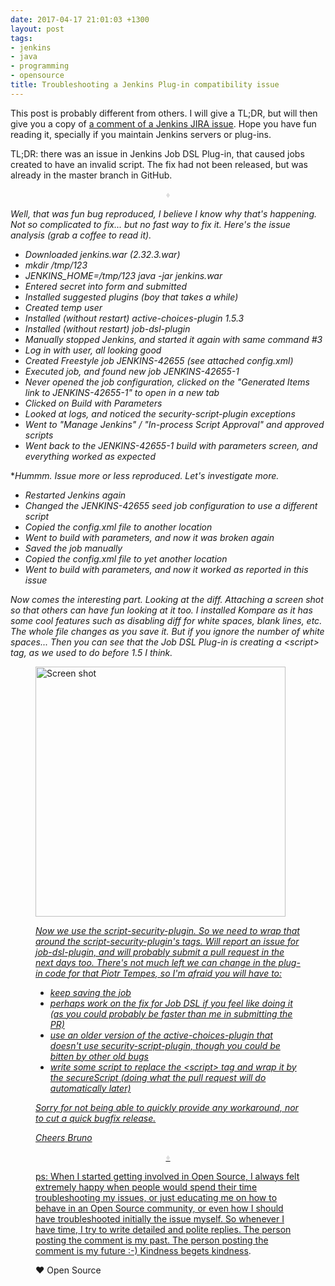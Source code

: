 ```yaml
---
date: 2017-04-17 21:01:03 +1300
layout: post
tags:
- jenkins
- java
- programming
- opensource
title: Troubleshooting a Jenkins Plug-in compatibility issue
---
```


This post is probably different from others. I will give a TL;DR, but will then
give you a copy of
[a comment of a Jenkins JIRA issue](https://issues.jenkins-ci.org/browse/JENKINS-42655?focusedCommentId=291470&page=com.atlassian.jira.plugin.system.issuetabpanels%3Acomment-tabpanel#comment-291470).
Hope you have fun reading it,
specially if you maintain Jenkins servers or plug-ins.

TL;DR: there was an issue in Jenkins Job DSL Plug-in, that caused jobs created to
have an invalid script. The fix had not been released, but was already in the
master branch in GitHub.

<p style="text-align: center; color: #DDDDDD;">&diams;</p>

*Well, that was fun bug reproduced, I believe I know why that's happening. Not so complicated to fix... but no fast way to fix it. Here's the issue analysis (grab a coffee to read it).*

* *Downloaded jenkins.war (2.32.3.war)*
* *mkdir /tmp/123*
* *JENKINS_HOME=/tmp/123 java -jar jenkins.war*
* *Entered secret into form and submitted*
* *Installed suggested plugins (boy that takes a while)*
* *Created temp user*
* *Installed (without restart) active-choices-plugin 1.5.3*
* *Installed (without restart) job-dsl-plugin*
* *Manually stopped Jenkins, and started it again with same command #3*
* *Log in with user, all looking good*
* *Created Freestyle job JENKINS-42655 (see attached config.xml)*
* *Executed job, and found new job JENKINS-42655-1*
* *Never opened the job configuration, clicked on the "Generated Items link to JENKINS-42655-1" to open in a new tab*
* *Clicked on Build with Parameters*
* *Looked at logs, and noticed the security-script-plugin exceptions*
* *Went to "Manage Jenkins" / "In-process Script Approval" and approved scripts*
* *Went back to the JENKINS-42655-1 build with parameters screen, and everything worked as expected*

**Hummm. Issue more or less reproduced. Let's investigate more.*

* *Restarted Jenkins again*
* *Changed the JENKINS-42655 seed job configuration to use a different script*
* *Copied the config.xml file to another location*
* *Went to build with parameters, and now it was broken again*
* *Saved the job manually*
* *Copied the config.xml file to yet another location*
* *Went to build with parameters, and now it worked as reported in this issue*

*Now comes the interesting part. Looking at the diff. Attaching a screen shot so that others can have fun looking at it too. I installed Kompare as it has some cool features such as disabling diff for white spaces, blank lines, etc. The whole file changes as you save it. But if you ignore the number of white spaces... Then you can see that the Job DSL Plug-in is creating a &lt;script&gt; tag, as we used to do before 1.5 I think.*

<div class='row'>
<div class="ui fluid container">
<figure>
<a  href="/assets/posts{{page.path | remove: ".md" | remove: "_posts" }}/JENKINS-42655-diff.png" rel="prettyPhoto" class="thumbnail" title="Screen shot">
<img style="height: 400px;" class="ui image" src="/assets/posts/{{ page.date | date: "%Y-%m-%d" }}-{{ page.title | slugify }}/JENKINS-42655-diff.png" alt="Screen shot" />


*Now we use the script-security-plugin. So we need to wrap that around the script-security-plugin's tags. Will report an issue for job-dsl-plugin, and will probably submit a pull request in the next days too. There's not much left we can change in the plug-in code for that Piotr Tempes, so I'm afraid you will have to:*

* *keep saving the job*
* *perhaps work on the fix for Job DSL if you feel like doing it (as you could probably be faster than me in submitting the PR)*
* *use an older version of the active-choices-plugin that doesn't use security-script-plugin, though you could be bitten by other old bugs*
* *write some script to replace the &lt;script&gt; tag and wrap it by the secureScript (doing what the pull request will do automatically later)*

*Sorry for not being able to quickly provide any workaround, nor to cut a quick bugfix release.*

*Cheers*
*Bruno*

<p style="text-align: center; color: #DDDDDD;">&diams;</p>

ps: When I started getting involved in Open Source, I always felt extremely happy when
people would spend their time troubleshooting my issues, or just educating me on how to
behave in an Open Source community, or even how I should have troubleshooted initially
the issue myself. So whenever I have time, I try to write detailed and polite replies. The
person posting the comment is my past. The person posting the comment is my future :-)
[Kindness begets kindness](http://revistaepoca.globo.com/Revista/Epoca/0,,EMI96818-15230,00.html).

&hearts; Open Source
